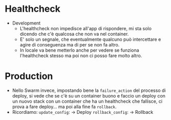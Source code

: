 # Healthcheck
* Development
  * L'healthcheck non impedisce all'app di rispondere, mi sta solo dicendo che c'è qualcosa che non va nel container.
  * E' solo un segnale, che eventualmente qualcuno può intercettare e agire di conseguenza ma di per se non fa altro.
  * In locale va bene metterlo anche per vedere se funziona l'healthcheck stesso ma poi non ci posso fare molto altro.

# Production
* Nello Swarm invece, impostando bene la `failure_action` del processo di deploy, si vede che se c'è su un container buono e faccio un deploy con un nuovo stack con
  un container che ha un healthcheck che fallisce, ci prova a fare deploy... ma poi alla fine fa `rollback`.
* Ricordiamo:
  `update_config`: -> Deploy
  `rollback_config`: -> Rollback
  